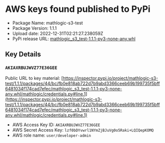 # AWS keys found published to PyPi

* Package Name: mathlogic-s3-test
* Package Version: 1.1.1
* Upload date: 2022-12-31T02:21:27.238059Z
* PyPi release URL: [mathlogic_s3_test-1.1.1-py3-none-any.whl](https://files.pythonhosted.org/packages/44/bc/fb0e818ab722d7b9abd3366ceeb69b199735f5bff6481034f174cad7efec/mathlogic_s3_test-1.1.1-py3-none-any.whl)

## Key Details

### `AKIAXRBUJWVZ77E36GEE`

Public URL to key material: [https://inspector.pypi.io/project/mathlogic-s3-test/1.1.1/packages/44/bc/fb0e818ab722d7b9abd3366ceeb69b199735f5bff6481034f174cad7efec/mathlogic_s3_test-1.1.1-py3-none-any.whl/mathlogic/credentials.py#line.1](https://inspector.pypi.io/project/mathlogic-s3-test/1.1.1/packages/44/bc/fb0e818ab722d7b9abd3366ceeb69b199735f5bff6481034f174cad7efec/mathlogic_s3_test-1.1.1-py3-none-any.whl/mathlogic/credentials.py#line.1)

* AWS Access Key ID: `AKIAXRBUJWVZ77E36GEE`
* AWS Secret Access Key: `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` 
* AWS role name: `user/developer-admin`
